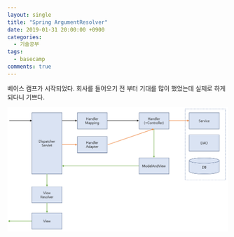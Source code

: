 ```yaml
---
layout: single
title: "Spring ArgumentResolver"
date: 2019-01-31 20:00:00 +0900
categories:
  - 기술공부
tags:
  - basecamp
comments: true
---
```

베이스 캠프가 시작되었다.
회사를 들어오기 전 부터 기대를 많이 했었는데
실제로 하게되다니 기쁘다.

![Spring Mvc 구조](/assets/images/argument1.PNG)
